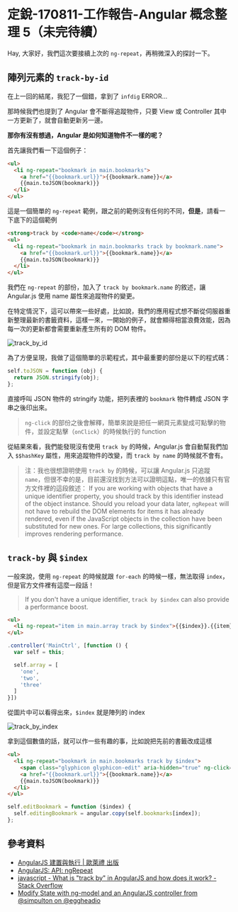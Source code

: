 # 定銳-170811-工作報告-Angular 概念整理 5（未完待續）

Hay, 大家好，我們這次要接續上次的 `ng-repeat`，再稍微深入的探討一下。

## 陣列元素的 `track-by-id`

在上一回的結尾，我犯了一個錯，拿到了 `infdig` ERROR...

那時候我們也提到了 Angular 會不斷得追蹤物件，只要 View 或 Controller 其中一方更新了，就會自動更新另一邊。

**那你有沒有想過，Angular 是如何知道物件不一樣的呢？**

首先讓我們看一下這個例子：

```html
<ul>
  <li ng-repeat="bookmark in main.bookmarks">
    <a href="{{bookmark.url}}">{{bookmark.name}}</a>
    {{main.toJSON(bookmark)}}
  </li>
</ul>
```

這是一個簡單的 `ng-repeat` 範例，跟之前的範例沒有任何的不同，**但是**，請看一下底下的這個範例

```html
<strong>track by <code>name</code></strong>
<ul>
  <li ng-repeat="bookmark in main.bookmarks track by bookmark.name">
    <a href="{{bookmark.url}}">{{bookmark.name}}</a>
    {{main.toJSON(bookmark)}}
  </li>
</ul>
```

我們在 `ng-repeat` 的部份，加入了 `track by bookmark.name` 的敘述，讓 Angular.js 使用 name 屬性來追蹤物件的變更。

在特定情況下，這可以帶來一些好處，比如說，我們的應用程式想不斷從伺服器重新整理最新的書籤資料，這樣一來，一開始的例子，就會顯得相當浪費效能，因為每一次的更新都會需要重新產生所有的 DOM 物件。

![track_by_id](https://img.alexleo.click/angular-20170810/track_by_id.jpg)

為了方便呈現，我做了這個簡單的示範程式，其中最重要的部份是以下的程式碼：

```javascript
self.toJSON = function (obj) {
  return JSON.stringify(obj);
};
```

直接呼叫 JSON 物件的 stringify 功能，把列表裡的 `bookmark` 物件轉成 JSON 字串之後印出來。

> `ng-click` 的部份之後會解釋，簡單來說是把任一網頁元素變成可點擊的物件，並設定點擊（`onClick`）的時候執行的 function

從結果來看，我們能發現沒有使用 `track by` 的時候，Angular.js 會自動幫我們加入 `$$hashKey` 屬性，用來追蹤物件的改變，而 `track by name` 的時候就不會有。

> 注：我也很想證明使用 `track by` 的時候，可以讓 Angular.js 只追蹤 `name`，但很不幸的是，目前還沒找到方法可以證明這點，唯一的依據只有官方文件裡的這段敘述： If you are working with objects that have a unique identifier property, you should track by this identifier instead of the object instance. Should you reload your data later, `ngRepeat` will not have to rebuild the DOM elements for items it has already rendered, even if the JavaScript objects in the collection have been substituted for new ones. For large collections, this significantly improves rendering performance.

## `track-by` 與 `$index`

一般來說，使用 `ng-repeat` 的時候就跟 `for-each` 的時候一樣，無法取得 `index`，但是官方文件裡有這麼一段話！

> If you don't have a unique identifier, `track by $index` can also provide a performance boost.

```html
<ul>
  <li ng-repeat="item in main.array track by $index">{{$index}}.{{item}}</li>
</ul>
```

```javascript
.controller('MainCtrl', [function () {
  var self = this;

  self.array = [
    'one',
    'two',
    'three'
  ]
}])
```

從圖片中可以看得出來，`$index` 就是陣列的 index

![track_by_index](https://img.alexleo.click/angular-20170810/track_by_index.jpg)

拿到這個數值的話，就可以作一些有趣的事，比如說把先前的書籤改成這樣

```html
<ul>
  <li ng-repeat="bookmark in main.bookmarks track by $index">
    <span class="glyphicon glyphicon-edit" aria-hidden="true" ng-click="main.editBookmark($index)"></span>
    <a href="{{bookmark.url}}">{{bookmark.name}}</a>
    {{main.toJSON(bookmark)}}
  </li>
</ul>
```

```javascript
self.editBookmark = function ($index) {
  self.editingBookmark = angular.copy(self.bookmarks[index]);
};
```

## 參考資料

- [AngularJS 建置與執行 | 歐萊禮 出版](https://www.kingstone.com.tw/book/book_page.asp?kmcode=2014713451392&actid=bw_home)
- [AngularJS: API: ngRepeat](https://docs.angularjs.org/api/ng/directive/ngRepeat)
- [javascript - What is "track by" in AngularJS and how does it work? - Stack Overflow](https://stackoverflow.com/questions/39640160/what-is-track-by-in-angularjs-and-how-does-it-work)
- [Modify State with ng-model and an AngularJS controller from @simpulton on @eggheadio](https://egghead.io/courses/angularjs-fundamentals)
